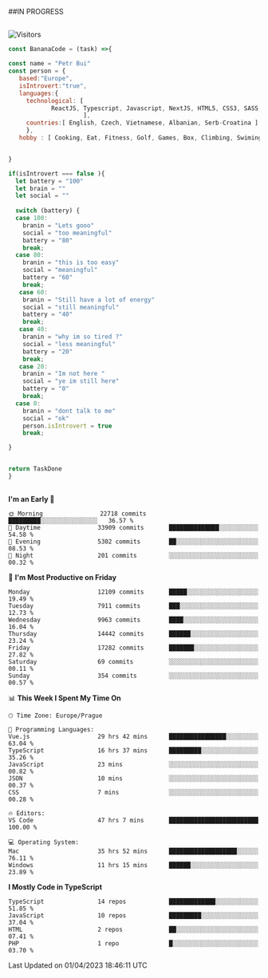 ##IN PROGRESS
##
![Visitors](https://komarev.com/ghpvc/?username=petrbui&style=for-the-badge&label=Visitors+👀)
```Javascript
const BananaCode = (task) =>{

const name = "Petr Bui"
const person = {
   based:"Europe",
   isIntrovert:"true",
   languages:{
     technological: [ 
            ReactJS, Typescript, Javascript, NextJS, HTML5, CSS3, SASS, Redux, Node, Storybook, Styled-Component
                     ],
     countries:[ English, Czech, Vietnamese, Albanian, Serb-Croatina ]
     },
   hobby : [ Cooking, Eat, Fitness, Golf, Games, Box, Climbing, Swiming],


}

if(isIntrovert === false ){
  let battery = "100"
  let brain = ""
  let social = ""
  
  switch (battery) {
  case 100:
    branin = "Lets gooo"
    social = "too meaningful"
    battery = "80"
    break;
  case 80:
    branin = "this is too easy"
    social = "meaningful"
    battery = "60"
    break;
   case 60:
    branin = "Still have a lot of energy"
    social = "still meaningful"
    battery = "40"
    break;
   case 40:
    branin = "why im so tired ?"
    social = "less meaningful"
    battery = "20"
    break;
   case 20:
    branin = "Im not here "
    social = "ye im still here"
    battery = "0"
    break;
  case 0:
    branin = "dont talk to me"
    social = "ok"
    person.isIntrovert = true
    break;

}


return TaskDone
}
```



##
<!--
[![My GitHub stats](https://github-readme-stats.vercel.app/api?username=petrbui&theme=github_dark)](https://github.com/anuraghazra/github-readme-stats)

[![My wakatime stats](https://github-readme-stats.vercel.app/api/wakatime?username=petrbui&theme=github_dark)](https://github.com/anuraghazra/github-readme-stats)
-->
<!--START_SECTION:waka-->
**I'm an Early 🐤** 

```text
🌞 Morning                22718 commits       █████████░░░░░░░░░░░░░░░░   36.57 % 
🌆 Daytime                33909 commits       ██████████████░░░░░░░░░░░   54.58 % 
🌃 Evening                5302 commits        ██░░░░░░░░░░░░░░░░░░░░░░░   08.53 % 
🌙 Night                  201 commits         ░░░░░░░░░░░░░░░░░░░░░░░░░   00.32 % 
```
📅 **I'm Most Productive on Friday** 

```text
Monday                   12109 commits       █████░░░░░░░░░░░░░░░░░░░░   19.49 % 
Tuesday                  7911 commits        ███░░░░░░░░░░░░░░░░░░░░░░   12.73 % 
Wednesday                9963 commits        ████░░░░░░░░░░░░░░░░░░░░░   16.04 % 
Thursday                 14442 commits       ██████░░░░░░░░░░░░░░░░░░░   23.24 % 
Friday                   17282 commits       ███████░░░░░░░░░░░░░░░░░░   27.82 % 
Saturday                 69 commits          ░░░░░░░░░░░░░░░░░░░░░░░░░   00.11 % 
Sunday                   354 commits         ░░░░░░░░░░░░░░░░░░░░░░░░░   00.57 % 
```


📊 **This Week I Spent My Time On** 

```text
🕑︎ Time Zone: Europe/Prague

💬 Programming Languages: 
Vue.js                   29 hrs 42 mins      ████████████████░░░░░░░░░   63.04 % 
TypeScript               16 hrs 37 mins      █████████░░░░░░░░░░░░░░░░   35.26 % 
JavaScript               23 mins             ░░░░░░░░░░░░░░░░░░░░░░░░░   00.82 % 
JSON                     10 mins             ░░░░░░░░░░░░░░░░░░░░░░░░░   00.37 % 
CSS                      7 mins              ░░░░░░░░░░░░░░░░░░░░░░░░░   00.28 % 

🔥 Editors: 
VS Code                  47 hrs 7 mins       █████████████████████████   100.00 % 

💻 Operating System: 
Mac                      35 hrs 52 mins      ███████████████████░░░░░░   76.11 % 
Windows                  11 hrs 15 mins      ██████░░░░░░░░░░░░░░░░░░░   23.89 % 
```

**I Mostly Code in TypeScript** 

```text
TypeScript               14 repos            █████████████░░░░░░░░░░░░   51.85 % 
JavaScript               10 repos            █████████░░░░░░░░░░░░░░░░   37.04 % 
HTML                     2 repos             ██░░░░░░░░░░░░░░░░░░░░░░░   07.41 % 
PHP                      1 repo              █░░░░░░░░░░░░░░░░░░░░░░░░   03.70 % 
```




 Last Updated on 01/04/2023 18:46:11 UTC
<!--END_SECTION:waka-->
